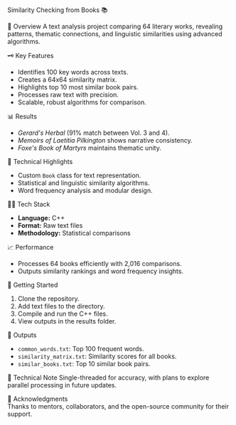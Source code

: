  Similarity Checking from Books 📚

🎯 Overview 
A text analysis project comparing 64 literary works, revealing patterns, thematic connections, and linguistic similarities using advanced algorithms.

🗝 Key Features 
- Identifies 100 key words across texts.  
- Creates a 64x64 similarity matrix.  
- Highlights top 10 most similar book pairs.  
- Processes raw text with precision.  
- Scalable, robust algorithms for comparison.  

📊 Results
- *Gerard's Herbal* (91% match between Vol. 3 and 4).  
- *Memoirs of Laetitia Pilkington* shows narrative consistency.  
- *Foxe's Book of Martyrs* maintains thematic unity.  

🔎 Technical Highlights 
- Custom `Book` class for text representation.  
- Statistical and linguistic similarity algorithms.  
- Word frequency analysis and modular design.  

👨‍🔧 Tech Stack  
- **Language:** C++  
- **Format:** Raw text files  
- **Methodology:** Statistical comparisons  

📈 Performance 
- Processes 64 books efficiently with 2,016 comparisons.  
- Outputs similarity rankings and word frequency insights.

🌟 Getting Started  
1. Clone the repository.  
2. Add text files to the directory.  
3. Compile and run the C++ files.  
4. View outputs in the results folder.  

📁 Outputs  
- `common_words.txt`: Top 100 frequent words.  
- `similarity_matrix.txt`: Similarity scores for all books.  
- `similar_books.txt`: Top 10 similar book pairs.  

🤖 Technical Note
Single-threaded for accuracy, with plans to explore parallel processing in future updates.

🤝 Acknowledgments  
Thanks to mentors, collaborators, and the open-source community for their support.

